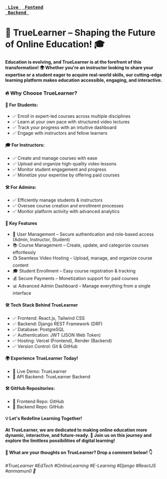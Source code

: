 <h3> 
  
[  <code>  Live </code>](https://truelearner.vercel.app/) [ <code> Fontend  </code>](https://github.com/anmamun0/true-learner-Frontend)  [ <code> Backend </code>](https://github.com/anmamun0/true-learner-Backends) 

</h3>

# 🚀 TrueLearner – Shaping the Future of Online Education! 🎓
#### Education is evolving, and TrueLearner is at the forefront of this transformation! 🌍 Whether you're an instructor looking to share your expertise or a student eager to acquire real-world skills, our cutting-edge learning platform makes education accessible, engaging, and interactive.

### 🔥 Why Choose TrueLearner?

#### 🎯 For Students:

- ✅ Enroll in expert-led courses across multiple disciplines
- ✅ Learn at your own pace with structured video lectures
- ✅ Track your progress with an intuitive dashboard
- ✅ Engage with instructors and fellow learners

#### 🎓 For Instructors:

- ✅ Create and manage courses with ease
- ✅ Upload and organize high-quality video lessons
- ✅ Monitor student engagement and progress
- ✅ Monetize your expertise by offering paid courses

#### 🛠 For Admins:

- ✅ Efficiently manage students & instructors
- ✅ Oversee course creation and enrollment processes
- ✅ Monitor platform activity with advanced analytics

#### 🌟 Key Features

- 🚀 User Management – Secure authentication and role-based access (Admin, Instructor, Student)
- 📚 Course Management – Create, update, and categorize courses effortlessly
- 📺 Seamless Video Hosting – Upload, manage, and organize course content
- 🎓 Student Enrollment – Easy course registration & tracking
- 💰 Secure Payments – Monetization support for paid courses
- 📊 Advanced Admin Dashboard – Manage everything from a single interface

#### 🛠 Tech Stack Behind TrueLearner

- ✅ Frontend: React.js, Tailwind CSS
- ✅ Backend: Django REST Framework (DRF)
- ✅ Database: PostgreSQL
- ✅ Authentication: JWT (JSON Web Token)
- ✅ Hosting: Vercel (Frontend), Render (Backend)
- ✅ Version Control: Git & GitHub

#### 🌍 Experience TrueLearner Today!

- 🔗 Live Demo: TrueLearner
- 🔗 API Backend: TrueLearner Backend

#### 🛠 GitHub Repositories:

- 🔗 Frontend Repo: GitHub
- 🔗 Backend Repo: GitHub

#### 💡 Let's Redefine Learning Together!

#### At TrueLearner, we are dedicated to making online education more dynamic, interactive, and future-ready. 🚀 Join us on this journey and explore the limitless possibilities of digital learning!

#### 💬 What are your thoughts on TrueLearner? Drop a comment below! 👇

<h6>
#TrueLearner #EdTech #OnlineLearning #E-Learning #Django #ReactJS #anmamun0 🚀
</h6>